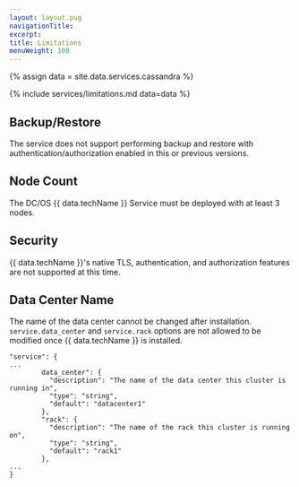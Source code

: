 ```yaml
---
layout: layout.pug
navigationTitle:
excerpt:
title: Limitations
menuWeight: 100
---
```

{% assign data = site.data.services.cassandra %}

{% include services/limitations.md data=data %}

## Backup/Restore

The service does not support performing backup and restore with authentication/authorization enabled in this or previous versions.

## Node Count

The DC/OS {{ data.techName }} Service must be deployed with at least 3 nodes.

## Security

{{ data.techName }}'s native TLS, authentication, and authorization features are not supported at this time.

## Data Center Name

The name of the data center cannot be changed after installation. `service.data_center` and `service.rack` options are not allowed to be modified once {{ data.techName }} is installed.

```
"service": {
...
        data_center": {
          "description": "The name of the data center this cluster is running in",
          "type": "string",
          "default": "datacenter1"
        },
        "rack": {
          "description": "The name of the rack this cluster is running on",
          "type": "string",
          "default": "rack1"
        },
...
}
```

